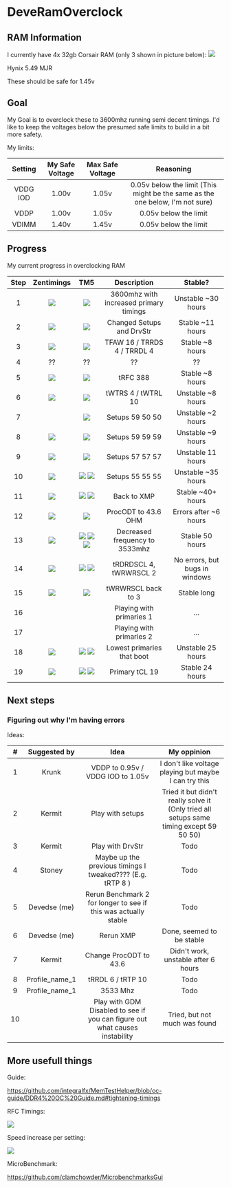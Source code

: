# DeveRamOverclock

## RAM Information

I currently have 4x 32gb Corsair RAM (only 3 shown in picture below):
![](images/3ramsticks.png)

Hynix 5.49 MJR

These should be safe for 1.45v

## Goal

My Goal is to overclock these to 3600mhz running semi decent timings.
I'd like to keep the voltages below the presumed safe limits to build in a bit more safety.

My limits:

| Setting | My Safe Voltage | Max Safe Voltage | Reasoning |
|:-------:|:---------------:|:----------------:|:---------:|
| VDDG IOD | 1.00v | 1.05v | 0.05v below the limit (This might be the same as the one below, I'm not sure) |
| VDDP | 1.00v | 1.05v | 0.05v below the limit |
| VDIMM | 1.40v | 1.45v | 0.05v below the limit |

## Progress
My current progress in overclocking RAM

| Step | Zentimings | TM5 | Description | Stable? |
|:----:|:----------:|:---:|:-----------:|:-------:|
| 1 | ![](benchmarks/Zen_1_3600error.png) | ![](benchmarks/TM5_1_Witherrors.png) | 3600mhz with increased primary timings | Unstable ~30 hours |
| 2 | ![](benchmarks/Zen_2_noerror.png) | ![](benchmarks/TM5_2.png) | Changed Setups and DrvStr | Stable ~11 hours |
| 3 | ![](benchmarks/Zen_3.png) | ![](benchmarks/TM5_3_tFAW_TRRDS_TRRDL.png) | TFAW 16 / TRRDS 4 / TRRDL 4 | Stable ~8 hours |
| 4 | ?? | ?? | ?? | ?? |
| 5 | ![](benchmarks/Zen_5_TRFC.png) | ![](benchmarks/TM5_5.png) | tRFC 388 | Stable ~8 hours |
| 6 | ![](benchmarks/Zen_6_tWTRS.png) | ![](benchmarks/TM5_6.png) | tWTRS 4 / tWTRL 10 | Unstable ~8 hours |
| 7 |  | ![](benchmarks/TM5_7.png) | Setups 59 50 50 | Unstable ~2 hours |
| 8 | ![](benchmarks/Zen_8_SetupsenVddp.png) | ![](benchmarks/TM5_8_4herror.png) | Setups 59 59 59 | Unstable ~9 hours |
| 9 | ![](benchmarks/Zen_9_Setups57_3Errors.png) | ![](benchmarks/TM5_9_3Errors11hours.png) | Setups 57 57 57 | Unstable 11 hours |
| 10 | ![](benchmarks/Zen_10_Setups55_0Errors.png) | ![](benchmarks/TM5_10_NoError18hours.png) ![](benchmarks/TM5_10_part2Errorsafter35hours.png) | Setups 55 55 55 | Unstable ~35 hours |
| 11 | ![](benchmarks/Zen_11_0_ErrorsSoFar.png) | ![](benchmarks/TM5_11_0ErrorsSoFar.png) ![](benchmarks/TM5_11_0ErrorsSoFar2.png) | Back to XMP | Stable ~40+ hours |
| 12 | ![](benchmarks/Zen_12_ProcODT.png) | ![](benchmarks/TM5_12_ProcODT.png) | ProcODT to 43.6 OHM | Errors after ~6 hours |
| 13 | ![](benchmarks/Zen_13_Freq.png) | ![](benchmarks/TM5_13_FreqNoErrorsSoFar.png) ![](benchmarks/TM5_13_FreqNoErrorsSoFar2.png) ![](benchmarks/TM5_13_FreqNoErrorsSoFar3.png) | Decreased frequency to 3533mhz | Stable 50 hours |
| 14 | ![](benchmarks/Zen_14_tRDRDSCL_4_tWRWRSCL_2.png) | ![](benchmarks/TM5_14_8hoursnoerrors.png) ![](benchmarks/TM5_14_9hoursnoerrors2.png) | tRDRDSCL 4, tWRWRSCL 2 | No errors, but bugs in windows |
| 15 | ![](benchmarks/Zen_15_tWRWRSCL_3.png) | ![](benchmarks/TM5_15_tWRWRSCL_3.png) | tWRWRSCL back to 3 | Stable long |
| 16 |  |  | Playing with primaries 1 | ... |
| 17 |  |  | Playing with primaries 2 | ... |
| 18 | ![](benchmarks/Zen_18_Primaries.png) | ![](benchmarks/TM5_18_Primaries.png) ![](benchmarks/TM5_18_PrimariesUnstable.png) | Lowest primaries that boot | Unstable 25 hours |
| 19 | ![](benchmarks/Zen_19_PrimariesJust_tCL_tRFC.png) | ![](benchmarks/TM5_19_24hours.png) ![](benchmarks/TM5_19_11hours_1error.png) | Primary tCL 19 | Stable 24 hours |

## Next steps

### Figuring out why I'm having errors

Ideas:

| # | Suggested by | Idea | My oppinion |
|:-:|:------------:|:----:|:-----------:|
| 1 | Krunk | VDDP to 0.95v / VDDG IOD to 1.05v | I don't like voltage playing but maybe I can try this |
| 2 | Kermit | Play with setups | Tried it but didn't really solve it (Only tried all setups same timing except 59 50 50) |
| 3 | Kermit | Play with DrvStr | Todo |
| 4 | Stoney | Maybe up the previous timings I tweaked???? (E.g. tRTP 8 ) | Todo |
| 5 | Devedse (me) | Rerun Benchmark 2 for longer to see if this was actually stable | Todo |
| 6 | Devedse (me) | Rerun XMP | Done, seemed to be stable |
| 7 | Kermit | Change ProcODT to 43.6 | Didn't work, unstable after 6 hours |
| 8 | Profile_name_1 | tRRDL 6 / tRTP 10 | Todo |
| 9 | Profile_name_1 | 3533 Mhz | Todo |
| 10 | | Play with GDM Disabled to see if you can figure out what causes instability | Tried, but not much was found |


## More usefull things

Guide:

https://github.com/integralfx/MemTestHelper/blob/oc-guide/DDR4%20OC%20Guide.md#tightening-timings

RFC Timings:

![](images/tRFC_v21.png)

Speed increase per setting:

![](images/speedincrease.png)

MicroBenchmark:

https://github.com/clamchowder/MicrobenchmarksGui
